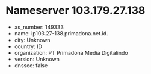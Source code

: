 # Nameserver 103.179.27.138

* as_number: 149333
* name: ip103.27-138.primadona.net.id.
* city: Unknown
* country: ID
* organization: PT Primadona Media Digitalindo
* version: Unknown
* dnssec: false
